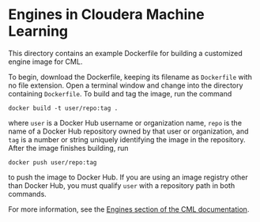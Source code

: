 # Engines in Cloudera Machine Learning
This directory contains an example Dockerfile for building a customized engine image for CML.

To begin, download the Dockerfile, keeping its filename as `Dockerfile` with no file extension. Open a terminal window and change into the directory containing `Dockerfile`. To build and tag the image, run the command
```shell
docker build -t user/repo:tag .
```
where `user` is a Docker Hub username or organization name, `repo` is the name of a Docker Hub repository owned by that user or organization, and `tag` is a number or string uniquely identifying the image in the repository. After the image finishes building, run
```shell
docker push user/repo:tag
```
to push the image to Docker Hub. If you are using an image registry other than Docker Hub, you must qualify `user` with a repository path in both commands. 

For more information, see the [Engines section of the CML documentation](https://docs.cloudera.com/machine-learning/cloud/engines/index.html).
